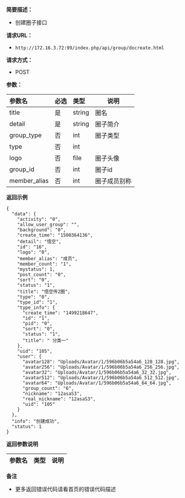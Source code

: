 **简要描述：** 

- 创建圈子接口

**请求URL：** 
- ` http://172.16.3.72:99/index.php/api/group/docreate.html `
  
**请求方式：**
- POST 

**参数：** 

|参数名|必选|类型|说明|
|:----    |:---|:----- |-----   |
|title |是  |string |圈名   |
|detail |是  |string |圈子简介   |
|group_type |否  |int |圈子类型   |
|type |否  |int |  |
|logo |否 |file |圈子头像  |
|group_id  |否  |int | 圈子id     |
|member_alias  |否  |int | 圈子成员别称     |

 **返回示例**

``` 
{
  "data": {
    "activity": "0",
    "allow_user_group": "",
    "background": "0",
    "create_time": "1500364136",
    "detail": "悟空",
    "id": "16",
    "logo": "0",
    "member_alias": "成员",
    "member_count": "1",
    "mystatus": 1,
    "post_count": "0",
    "sort": "0",
    "status": "1",
    "title": "悟空传2圈",
    "type": "0",
    "type_id": "1",
    "type_info": {
      "create_time": "1499218647",
      "id": "1",
      "pid": "0",
      "sort": "0",
      "status": "1",
      "title": " 分类一"
    },
    "uid": "105",
    "user": {
      "avatar128": "Uploads/Avatar/1/596b06b5a54a6_128_128.jpg",
      "avatar256": "Uploads/Avatar/1/596b06b5a54a6_256_256.jpg",
      "avatar32": "Uploads/Avatar/1/596b06b5a54a6_32_32.jpg",
      "avatar512": "Uploads/Avatar/1/596b06b5a54a6_512_512.jpg",
      "avatar64": "Uploads/Avatar/1/596b06b5a54a6_64_64.jpg",
      "group_count": "6",
      "nickname": "12asaS3",
      "real_nickname": "12asaS3",
      "uid": "105"
    }
  },
  "info": "创建成功",
  "status": 1
}
```

 **返回参数说明** 

|参数名|类型|说明|
|:-----  |:-----|-----                           |

 **备注** 

- 更多返回错误代码请看首页的错误代码描述

